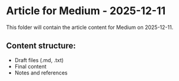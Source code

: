# Article for Medium - 2025-12-11

This folder will contain the article content for Medium on 2025-12-11.

## Content structure:
- Draft files (.md, .txt)
- Final content
- Notes and references
